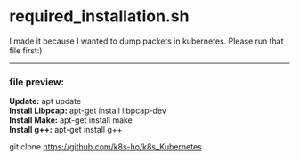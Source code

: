 # required_installation.sh
I made it because I wanted to dump packets in kubernetes. Please run that file first:)  

---
### file preview:   
__Update:__ apt update  
__Install Libpcap:__ apt-get install libpcap-dev  
__Install Make:__ apt-get install make  
__Install g++:__ apt-get install g++   
  
git clone https://github.com/k8s-ho/k8s_Kubernetes
